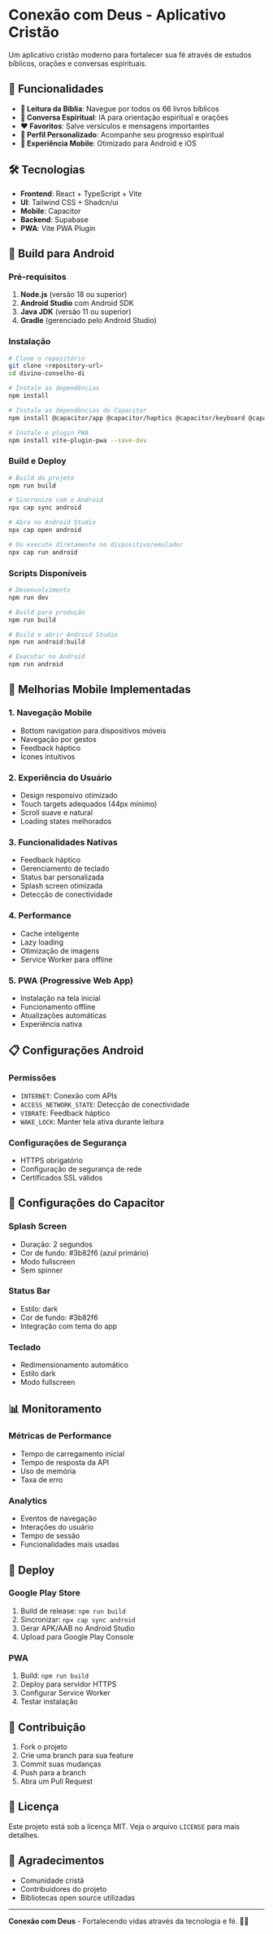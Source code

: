 # Conexão com Deus - Aplicativo Cristão

Um aplicativo cristão moderno para fortalecer sua fé através de estudos bíblicos, orações e conversas espirituais.

## 🚀 Funcionalidades

- **📖 Leitura da Bíblia**: Navegue por todos os 66 livros bíblicos
- **💬 Conversa Espiritual**: IA para orientação espiritual e orações
- **❤️ Favoritos**: Salve versículos e mensagens importantes
- **👤 Perfil Personalizado**: Acompanhe seu progresso espiritual
- **📱 Experiência Mobile**: Otimizado para Android e iOS

## 🛠️ Tecnologias

- **Frontend**: React + TypeScript + Vite
- **UI**: Tailwind CSS + Shadcn/ui
- **Mobile**: Capacitor
- **Backend**: Supabase
- **PWA**: Vite PWA Plugin

## 📱 Build para Android

### Pré-requisitos

1. **Node.js** (versão 18 ou superior)
2. **Android Studio** com Android SDK
3. **Java JDK** (versão 11 ou superior)
4. **Gradle** (gerenciado pelo Android Studio)

### Instalação

```bash
# Clone o repositório
git clone <repository-url>
cd divino-conselho-di

# Instale as dependências
npm install

# Instale as dependências do Capacitor
npm install @capacitor/app @capacitor/haptics @capacitor/keyboard @capacitor/status-bar @capacitor/splash-screen @capacitor/storage @capacitor/device @capacitor/network

# Instale o plugin PWA
npm install vite-plugin-pwa --save-dev
```

### Build e Deploy

```bash
# Build do projeto
npm run build

# Sincronize com o Android
npx cap sync android

# Abra no Android Studio
npx cap open android

# Ou execute diretamente no dispositivo/emulador
npx cap run android
```

### Scripts Disponíveis

```bash
# Desenvolvimento
npm run dev

# Build para produção
npm run build

# Build e abrir Android Studio
npm run android:build

# Executar no Android
npm run android
```

## 🎨 Melhorias Mobile Implementadas

### 1. **Navegação Mobile**
- Bottom navigation para dispositivos móveis
- Navegação por gestos
- Feedback háptico
- Ícones intuitivos

### 2. **Experiência do Usuário**
- Design responsivo otimizado
- Touch targets adequados (44px mínimo)
- Scroll suave e natural
- Loading states melhorados

### 3. **Funcionalidades Nativas**
- Feedback háptico
- Gerenciamento de teclado
- Status bar personalizada
- Splash screen otimizada
- Detecção de conectividade

### 4. **Performance**
- Cache inteligente
- Lazy loading
- Otimização de imagens
- Service Worker para offline

### 5. **PWA (Progressive Web App)**
- Instalação na tela inicial
- Funcionamento offline
- Atualizações automáticas
- Experiência nativa

## 📋 Configurações Android

### Permissões
- `INTERNET`: Conexão com APIs
- `ACCESS_NETWORK_STATE`: Detecção de conectividade
- `VIBRATE`: Feedback háptico
- `WAKE_LOCK`: Manter tela ativa durante leitura

### Configurações de Segurança
- HTTPS obrigatório
- Configuração de segurança de rede
- Certificados SSL válidos

## 🔧 Configurações do Capacitor

### Splash Screen
- Duração: 2 segundos
- Cor de fundo: #3b82f6 (azul primário)
- Modo fullscreen
- Sem spinner

### Status Bar
- Estilo: dark
- Cor de fundo: #3b82f6
- Integração com tema do app

### Teclado
- Redimensionamento automático
- Estilo dark
- Modo fullscreen

## 📊 Monitoramento

### Métricas de Performance
- Tempo de carregamento inicial
- Tempo de resposta da API
- Uso de memória
- Taxa de erro

### Analytics
- Eventos de navegação
- Interações do usuário
- Tempo de sessão
- Funcionalidades mais usadas

## 🚀 Deploy

### Google Play Store
1. Build de release: `npm run build`
2. Sincronizar: `npx cap sync android`
3. Gerar APK/AAB no Android Studio
4. Upload para Google Play Console

### PWA
1. Build: `npm run build`
2. Deploy para servidor HTTPS
3. Configurar Service Worker
4. Testar instalação

## 🤝 Contribuição

1. Fork o projeto
2. Crie uma branch para sua feature
3. Commit suas mudanças
4. Push para a branch
5. Abra um Pull Request

## 📄 Licença

Este projeto está sob a licença MIT. Veja o arquivo `LICENSE` para mais detalhes.

## 🙏 Agradecimentos

- Comunidade cristã
- Contribuidores do projeto
- Bibliotecas open source utilizadas

---

**Conexão com Deus** - Fortalecendo vidas através da tecnologia e fé. 🙏✨
